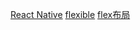 [React Native](http://reactnative.cn/docs/0.47/getting-started.html#content)
[flexible](https://github.com/amfe/lib-flexible/blob/2.0/README.md)
[flex布局](http://www.ruanyifeng.com/blog/2015/07/flex-grammar.html)